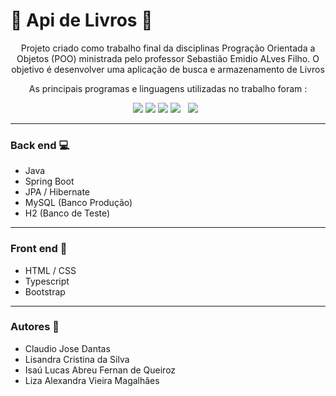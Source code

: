 # 📘  **Api de Livros**  📖

<p align="center">
Projeto criado como trabalho final da disciplinas Progração Orientada a Objetos (POO) ministrada pelo professor Sebastião Emidio ALves Filho. 
O objetivo é desenvolver uma aplicação de busca e armazenamento de Livros
</p>

<p align="center">
As principais programas e linguagens utilizadas no trabalho foram :
</p>


<p align="center">
<img src="https://img.shields.io/badge/Spring-6DB33F?style=for-the-badge&logo=spring&logoColor=white"/>
<img src="https://img.shields.io/badge/Java-ED8B00?style=for-the-badge&logo=java&logoColor=white"/>
<img src="https://img.shields.io/badge/PostgreSQL-316192?style=for-the-badge&logo=postgresql&logoColor=white"/>
<img src="https://img.shields.io/badge/HTML%20-%23F7DF1E.svg?&style=for-the-badge&color=E34F26" />&nbsp;&nbsp;
<img src="https://img.shields.io/badge/css%20-%23F7DF1E.svg?&style=for-the-badge&color=5BA8EE" />&nbsp;&nbsp;
</p>



 _________________________________________________________________________________________________________________________
### Back end 💻
* Java
* Spring Boot
* JPA / Hibernate
* MySQL (Banco Produção)
* H2 (Banco de Teste)
________________________________________________________________________________________________________________________
### Front end  🚀
* HTML / CSS
* Typescript
* Bootstrap

 _________________________________________________________________________________________________________________________
### Autores   🌟
* Claudio Jose Dantas
* Lisandra Cristina da Silva
* Isaú Lucas Abreu Fernan de Queiroz
* Liza Alexandra Vieira Magalhães 
